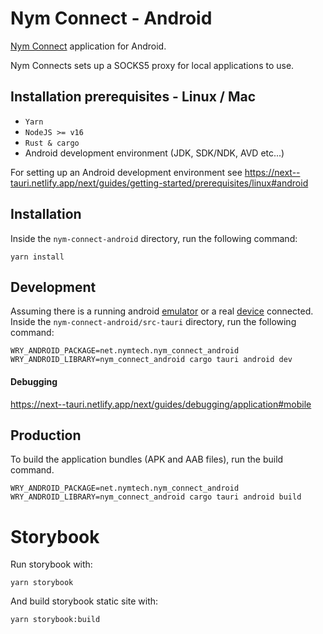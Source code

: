 <!--
Copyright 2020 - Nym Technologies SA <contact@nymtech.net>
SPDX-License-Identifier: Apache-2.0
-->

# Nym Connect - Android

[Nym Connect](https://github.com/nymtech/nym/tree/develop/nym-connect) application for Android.

Nym Connects sets up a SOCKS5 proxy for local applications to use.

## Installation prerequisites - Linux / Mac

- `Yarn`
- `NodeJS >= v16`
- `Rust & cargo`
- Android development environment (JDK, SDK/NDK, AVD etc...)

For setting up an Android development environment see
https://next--tauri.netlify.app/next/guides/getting-started/prerequisites/linux#android

## Installation

Inside the `nym-connect-android` directory, run the following command:

```
yarn install
```

## Development

Assuming there is a running android [emulator](https://developer.android.com/studio/run/emulator)
or a real [device](https://developer.android.com/studio/run/device) connected.
Inside the `nym-connect-android/src-tauri` directory, run the following command:

```
WRY_ANDROID_PACKAGE=net.nymtech.nym_connect_android WRY_ANDROID_LIBRARY=nym_connect_android cargo tauri android dev
```

#### Debugging

https://next--tauri.netlify.app/next/guides/debugging/application#mobile

## Production

To build the application bundles (APK and AAB files), run the build command.

```
WRY_ANDROID_PACKAGE=net.nymtech.nym_connect_android WRY_ANDROID_LIBRARY=nym_connect_android cargo tauri android build
```

# Storybook

Run storybook with:

```
yarn storybook
```

And build storybook static site with:

```
yarn storybook:build
```

